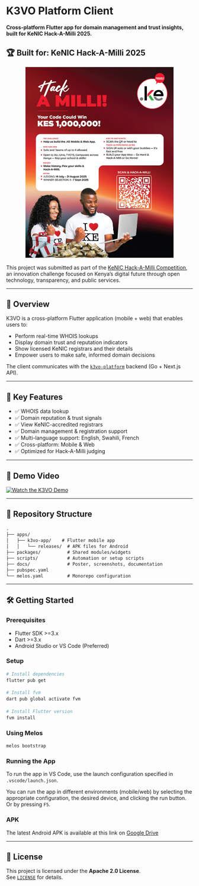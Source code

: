 # K3VO Platform Client

**Cross-platform Flutter app for domain management and trust insights, built for KeNIC Hack-A-Milli 2025.**

## 🏆 Built for: KeNIC Hack-A-Milli 2025

<p align="center">
  <img src="./docs/Hack-a-Milli-Poster-3-A2-1589x2048.jpg" alt="Hack-A-Milli Poster" width="400"/>
</p>

This project was submitted as part of the [KeNIC Hack-A-Milli Competition](https://hack-a-milli.kenic.or.ke/), an innovation challenge focused on Kenya’s digital future through open technology, transparency, and public services.

---

## 🧩 Overview

K3VO is a cross-platform Flutter application (mobile + web) that enables users to:

- Perform real-time WHOIS lookups  
- Display domain trust and reputation indicators  
- Show licensed KeNIC registrars and their details  
- Empower users to make safe, informed domain decisions

The client communicates with the [`k3vo-platform`](https://api.k3vo.me.ke:8080/swagger/) backend (Go + Next.js API).

---

## 🚀 Key Features

- ✅ WHOIS data lookup  
- ✅ Domain reputation & trust signals  
- ✅ View KeNIC-accredited registrars  
- ✅ Domain management & registration support  
- ✅ Multi-language support: English, Swahili, French  
- ✅ Cross-platform: Mobile & Web  
- ✅ Optimized for Hack-A-Milli judging  

---

## 🎥 Demo Video

[![Watch the K3VO Demo](https://img.youtube.com/vi/MDw6e3F-EmA/0.jpg)](https://youtu.be/MDw6e3F-EmA)

---

## 📂 Repository Structure

```
.
├── apps/
│   ├── k3vo-app/    # Flutter mobile app
│   │   └── releases/  # APK files for Android
├── packages/          # Shared modules/widgets
├── scripts/           # Automation or setup scripts
├── docs/              # Poster, screenshots, documentation
├── pubspec.yaml
└── melos.yaml         # Monorepo configuration
```

---

## 🛠️ Getting Started

### Prerequisites

- Flutter SDK >=3.x  
- Dart >=3.x  
- Android Studio or VS Code (Preferred) 

### Setup

```bash
# Install dependencies
flutter pub get

# Install fvm
dart pub global activate fvm

# Install Flutter version
fvm install
```

### Using Melos

```bash
melos bootstrap
```

### Running the App

To run the app in VS Code, use the launch configuration specified in `.vscode/launch.json`.

You can run the app in different environments (mobile/web) by selecting the appropriate configuration, the desired device, and clicking the run button. Or by pressing `F5`.

### APK

The latest Android APK is available at this link on [Google Drive](https://drive.google.com/file/d/1nCsEGe4jg3vT8f__IOubLH3pYxboM6x4/view?usp=share_link) 

---

## 📝 License

This project is licensed under the **Apache 2.0 License**.  
See [`LICENSE`](./LICENSE) for details.

